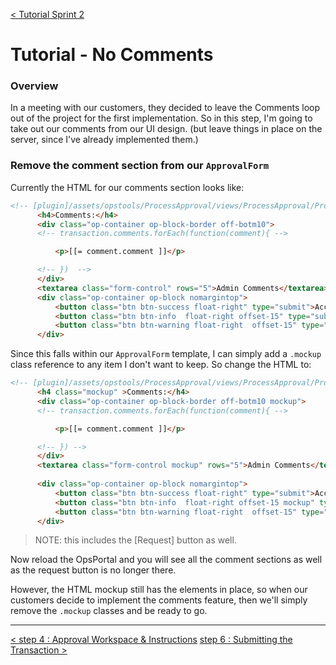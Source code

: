 [< Tutorial Sprint 2](tutorial_sprint2.md)
# Tutorial - No Comments


### Overview
In a meeting with our customers, they decided to leave the Comments loop out of the project for the first implementation.  So in this step, I'm going to take out our comments from our UI design. (but leave things in place on the server, since I've already implemented them.)


### Remove the comment section from our `ApprovalForm`
Currently the HTML for our comments section looks like:
```html
<!-- [plugin]/assets/opstools/ProcessApproval/views/ProcessApproval/ProcessApproval.ejs  -->
      <h4>Comments:</h4>
      <div class="op-container op-block-border off-botm10">
      <!-- transaction.comments.forEach(function(comment){ -->

          <p>[[= comment.comment ]]</p>

      <!-- })  -->
      </div>
      <textarea class="form-control" rows="5">Admin Comments</textarea>
      <div class="op-container op-block nomargintop">
          <button class="btn btn-success float-right" type="submit">Accept</button>
          <button class="btn btn-info  float-right offset-15" type="submit">Request</button>
          <button class="btn btn-warning float-right  offset-15" type="submit"><i class="fa fa-hand-paper-o"></i>Deny</button>
      </div>    
```


Since this falls within our `ApprovalForm` template, I can simply add a `.mockup` class reference to any item I don't want to keep.  So change the HTML to:
```html
<!-- [plugin]/assets/opstools/ProcessApproval/views/ProcessApproval/ProcessApproval.ejs  -->
      <h4 class="mockup" >Comments:</h4>
      <div class="op-container op-block-border off-botm10 mockup">
      <!-- transaction.comments.forEach(function(comment){ -->

          <p>[[= comment.comment ]]</p>

      <!-- }) -->
      </div>
      <textarea class="form-control mockup" rows="5">Admin Comments</textarea>
    
      <div class="op-container op-block nomargintop">
          <button class="btn btn-success float-right" type="submit">Accept</button>
          <button class="btn btn-info  float-right offset-15 mockup" type="submit">Request</button>
          <button class="btn btn-warning float-right  offset-15" type="submit"><i class="fa fa-hand-paper-o"></i>Deny</button>
      </div>     
```
> NOTE: this includes the [Request] button as well.

Now reload the OpsPortal and you will see all the comment sections as well as the request button is no longer there.

However, the HTML mockup still has the elements in place, so when our customers decide to implement the comments feature, then we'll simply remove the `.mockup` classes and be ready to go.


---
[< step 4 : Approval Workspace & Instructions](tutorial_sprint2_04_approvalWorkspace.md)
[step 6 : Submitting the Transaction  >](tutorial_sprint2_06_submit.md) 